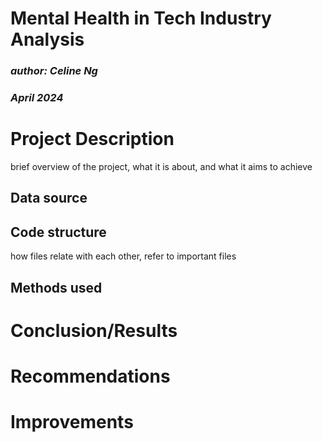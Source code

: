 # Mental Health in Tech Industry Analysis
### *author: Celine Ng*
### *April 2024*

# Project Description
brief overview of the project, what it is about, and what it aims to achieve

## Data source
## Code structure
how files relate with each other, refer to important files
## Methods used

# Conclusion/Results

# Recommendations

# Improvements


